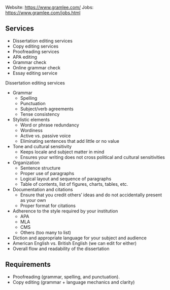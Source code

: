 Website: https://www.gramlee.com/
Jobs: https://www.gramlee.com/jobs.html

## Services
- Dissertation editing services
- Copy editing services
- Proofreading services
- APA editing
- Grammar check
- Online grammar check
- Essay editing service

Dissertation editing services
-   Grammar
    -   Spelling
    -   Punctuation
    -   Subject/verb agreements
    -   Tense consistency
-   Stylistic elements
    -   Word or phrase redundancy
    -   Wordiness
    -   Active vs. passive voice
    -   Eliminating sentences that add little or no value
-   Tone and cultural sensitivity
    -   Keeps locale and subject matter in mind
    -   Ensures your writing does not cross political and cultural sensitivities
-   Organization
    -   Sentence structure
    -   Proper use of paragraphs
    -   Logical layout and sequence of paragraphs
    -   Table of contents, list of figures, charts, tables, etc.
-   Documentation and citations
    -   Ensure that you credit others’ ideas and do not accidentally present as your own
    -   Proper format for citations
-   Adherence to the style required by your institution
    -   APA
    -   MLA
    -   CMS
    -   Others (too many to list)
-   Diction and appropriate language for your subject and audience
-   American English vs. British English (we can edit for either)
-   Overall flow and readability of the dissertation

## Requirements
- Proofreading (grammar, spelling, and punctuation).
- Copy editing (grammar + language mechanics and clarity)